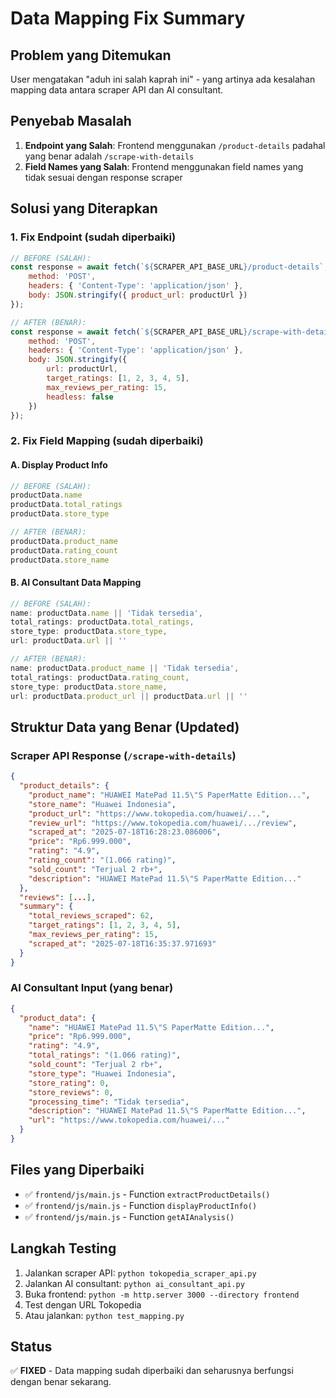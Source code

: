 # Data Mapping Fix Summary

## Problem yang Ditemukan
User mengatakan "aduh ini salah kaprah ini" - yang artinya ada kesalahan mapping data antara scraper API dan AI consultant.

## Penyebab Masalah
1. **Endpoint yang Salah**: Frontend menggunakan `/product-details` padahal yang benar adalah `/scrape-with-details`
2. **Field Names yang Salah**: Frontend menggunakan field names yang tidak sesuai dengan response scraper

## Solusi yang Diterapkan

### 1. Fix Endpoint (sudah diperbaiki)
```javascript
// BEFORE (SALAH):
const response = await fetch(`${SCRAPER_API_BASE_URL}/product-details`, {
    method: 'POST',
    headers: { 'Content-Type': 'application/json' },
    body: JSON.stringify({ product_url: productUrl })
});

// AFTER (BENAR):
const response = await fetch(`${SCRAPER_API_BASE_URL}/scrape-with-details`, {
    method: 'POST',
    headers: { 'Content-Type': 'application/json' },
    body: JSON.stringify({
        url: productUrl,
        target_ratings: [1, 2, 3, 4, 5],
        max_reviews_per_rating: 15,
        headless: false
    })
});
```

### 2. Fix Field Mapping (sudah diperbaiki)

#### A. Display Product Info
```javascript
// BEFORE (SALAH):
productData.name
productData.total_ratings
productData.store_type

// AFTER (BENAR):
productData.product_name
productData.rating_count
productData.store_name
```

#### B. AI Consultant Data Mapping
```javascript
// BEFORE (SALAH):
name: productData.name || 'Tidak tersedia',
total_ratings: productData.total_ratings,
store_type: productData.store_type,
url: productData.url || ''

// AFTER (BENAR):
name: productData.product_name || 'Tidak tersedia',
total_ratings: productData.rating_count,
store_type: productData.store_name,
url: productData.product_url || productData.url || ''
```

## Struktur Data yang Benar (Updated)

### Scraper API Response (`/scrape-with-details`)
```json
{
  "product_details": {
    "product_name": "HUAWEI MatePad 11.5\"S PaperMatte Edition...",
    "store_name": "Huawei Indonesia",
    "product_url": "https://www.tokopedia.com/huawei/...",
    "review_url": "https://www.tokopedia.com/huawei/.../review",
    "scraped_at": "2025-07-18T16:28:23.086006",
    "price": "Rp6.999.000",
    "rating": "4.9",
    "rating_count": "(1.066 rating)",
    "sold_count": "Terjual 2 rb+",
    "description": "HUAWEI MatePad 11.5\"S PaperMatte Edition..."
  },
  "reviews": [...],
  "summary": {
    "total_reviews_scraped": 62,
    "target_ratings": [1, 2, 3, 4, 5],
    "max_reviews_per_rating": 15,
    "scraped_at": "2025-07-18T16:35:37.971693"
  }
}
```

### AI Consultant Input (yang benar)
```json
{
  "product_data": {
    "name": "HUAWEI MatePad 11.5\"S PaperMatte Edition...",
    "price": "Rp6.999.000",
    "rating": "4.9",
    "total_ratings": "(1.066 rating)",
    "sold_count": "Terjual 2 rb+",
    "store_type": "Huawei Indonesia",
    "store_rating": 0,
    "store_reviews": 0,
    "processing_time": "Tidak tersedia",
    "description": "HUAWEI MatePad 11.5\"S PaperMatte Edition...",
    "url": "https://www.tokopedia.com/huawei/..."
  }
}
```

## Files yang Diperbaiki
- ✅ `frontend/js/main.js` - Function `extractProductDetails()`
- ✅ `frontend/js/main.js` - Function `displayProductInfo()`
- ✅ `frontend/js/main.js` - Function `getAIAnalysis()`

## Langkah Testing
1. Jalankan scraper API: `python tokopedia_scraper_api.py`
2. Jalankan AI consultant: `python ai_consultant_api.py`
3. Buka frontend: `python -m http.server 3000 --directory frontend`
4. Test dengan URL Tokopedia
5. Atau jalankan: `python test_mapping.py`

## Status
✅ **FIXED** - Data mapping sudah diperbaiki dan seharusnya berfungsi dengan benar sekarang.
